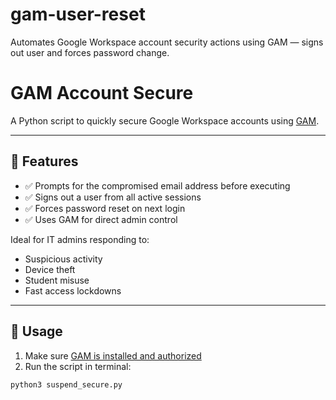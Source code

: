 # gam-user-reset
Automates Google Workspace account security actions using GAM — signs out user and forces password change.

# GAM Account Secure

A Python script to quickly secure Google Workspace accounts using [GAM](https://github.com/jay0lee/GAM).

---

## 🔧 Features
- ✅ Prompts for the compromised email address before executing
- ✅ Signs out a user from all active sessions
- ✅ Forces password reset on next login
- ✅ Uses GAM for direct admin control

Ideal for IT admins responding to:
- Suspicious activity
- Device theft
- Student misuse
- Fast access lockdowns

---

## 🚀 Usage

1. Make sure [GAM is installed and authorized](https://github.com/jay0lee/GAM/wiki)
2. Run the script in terminal:

```bash
python3 suspend_secure.py

